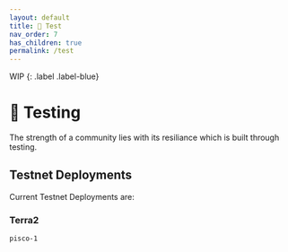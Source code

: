 ```yaml
---
layout: default
title: 🧪 Test
nav_order: 7
has_children: true
permalink: /test
---
```


WIP
{: .label .label-blue}

# 🧪 Testing

The strength of a community lies with its resiliance which is built through testing.

## Testnet Deployments

Current Testnet Deployments are:

### Terra2
```pisco-1```

